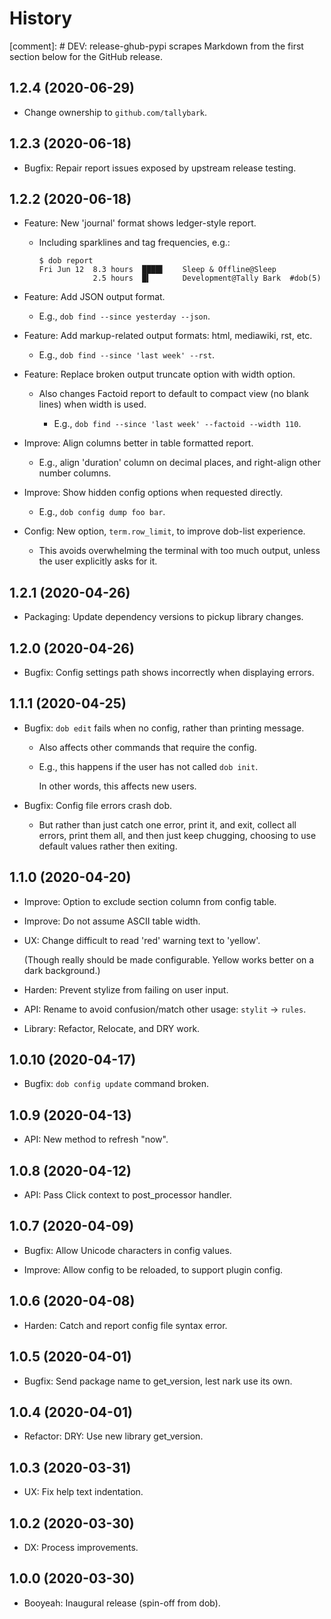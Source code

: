 # History

[comment]: # DEV: release-ghub-pypi scrapes Markdown from the first section below for the GitHub release.

## 1.2.4 (2020-06-29)

- Change ownership to `github.com/tallybark`.

## 1.2.3 (2020-06-18)

- Bugfix: Repair report issues exposed by upstream release testing.

## 1.2.2 (2020-06-18)

- Feature: New 'journal' format shows ledger-style report.

  - Including sparklines and tag frequencies, e.g.:

      ```shell
      $ dob report
      Fri Jun 12  8.3 hours  ████▌    Sleep & Offline@Sleep
                  2.5 hours  █▍       Development@Tally Bark  #dob(5)
      ```

- Feature: Add JSON output format.

  - E.g., `dob find --since yesterday --json`.

- Feature: Add markup-related output formats: html, mediawiki, rst, etc.

  - E.g., `dob find --since 'last week' --rst`.

- Feature: Replace broken output truncate option with width option.

  - Also changes Factoid report to default to compact view (no blank
    lines) when width is used.

    - E.g., `dob find --since 'last week' --factoid --width 110`.

- Improve: Align columns better in table formatted report.

  - E.g., align 'duration' column on decimal places, and right-align
    other number columns.

- Improve: Show hidden config options when requested directly.

  - E.g., `dob config dump foo bar`.

- Config: New option, `term.row_limit`, to improve dob-list experience.

  - This avoids overwhelming the terminal with too much output, unless
    the user explicitly asks for it.

## 1.2.1 (2020-04-26)

- Packaging: Update dependency versions to pickup library changes.

## 1.2.0 (2020-04-26)

- Bugfix: Config settings path shows incorrectly when displaying errors.

## 1.1.1 (2020-04-25)

- Bugfix: `dob edit` fails when no config, rather than printing message.

  - Also affects other commands that require the config.

  - E.g., this happens if the user has not called `dob init`.

    In other words, this affects new users.

- Bugfix: Config file errors crash dob.

  - But rather than just catch one error, print it, and exit,
    collect all errors, print them all, and then just keep chugging,
    choosing to use default values rather then exiting.

## 1.1.0 (2020-04-20)

- Improve: Option to exclude section column from config table.

- Improve: Do not assume ASCII table width.

- UX: Change difficult to read 'red' warning text to 'yellow'.

  (Though really should be made configurable. Yellow works
  better on a dark background.)

- Harden: Prevent stylize from failing on user input.

- API: Rename to avoid confusion/match other usage: `stylit` → `rules`.

- Library: Refactor, Relocate, and DRY work.

## 1.0.10 (2020-04-17)

- Bugfix: `dob config update` command broken.

## 1.0.9 (2020-04-13)

- API: New method to refresh "now".

## 1.0.8 (2020-04-12)

- API: Pass Click context to post_processor handler.

## 1.0.7 (2020-04-09)

- Bugfix: Allow Unicode characters in config values.

- Improve: Allow config to be reloaded, to support plugin config.

## 1.0.6 (2020-04-08)

- Harden: Catch and report config file syntax error.

## 1.0.5 (2020-04-01)

- Bugfix: Send package name to get_version, lest nark use its own.

## 1.0.4 (2020-04-01)

- Refactor: DRY: Use new library get_version.

## 1.0.3 (2020-03-31)

- UX: Fix help text indentation.

## 1.0.2 (2020-03-30)

- DX: Process improvements.

## 1.0.0 (2020-03-30)

- Booyeah: Inaugural release (spin-off from dob).

